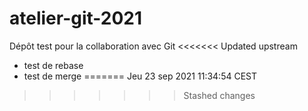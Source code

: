 # atelier-git-2021

Dépôt test pour la collaboration avec Git
<<<<<<< Updated upstream

- test de rebase
- test de merge
=======
Jeu 23 sep 2021 11:34:54 CEST
>>>>>>> Stashed changes
